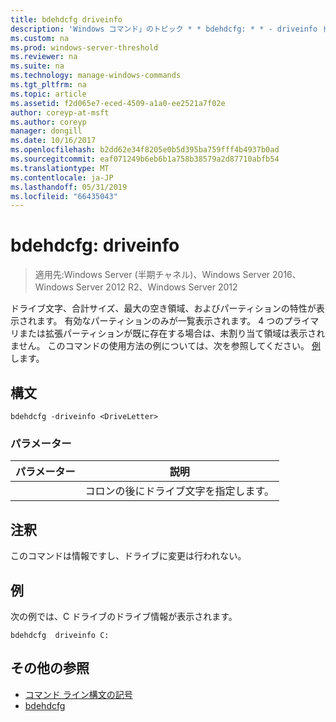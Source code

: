 ```yaml
---
title: bdehdcfg driveinfo
description: 'Windows コマンド」のトピック * * bdehdcfg: * * - driveinfo ドライブ文字、合計サイズ、最大の空き領域、およびパーティションの特性を表示します。'
ms.custom: na
ms.prod: windows-server-threshold
ms.reviewer: na
ms.suite: na
ms.technology: manage-windows-commands
ms.tgt_pltfrm: na
ms.topic: article
ms.assetid: f2d065e7-eced-4509-a1a0-ee2521a7f02e
author: coreyp-at-msft
ms.author: coreyp
manager: dongill
ms.date: 10/16/2017
ms.openlocfilehash: b2dd62e34f8205e0b5d395ba759fff4b4937b0ad
ms.sourcegitcommit: eaf071249b6eb6b1a758b38579a2d87710abfb54
ms.translationtype: MT
ms.contentlocale: ja-JP
ms.lasthandoff: 05/31/2019
ms.locfileid: "66435043"
---
```

# <a name="bdehdcfg-driveinfo"></a>bdehdcfg: driveinfo

>適用先:Windows Server (半期チャネル)、Windows Server 2016、Windows Server 2012 R2、Windows Server 2012

ドライブ文字、合計サイズ、最大の空き領域、およびパーティションの特性が表示されます。 有効なパーティションのみが一覧表示されます。 4 つのプライマリまたは拡張パーティションが既に存在する場合は、未割り当て領域は表示されません。 このコマンドの使用方法の例については、次を参照してください。 [例](#BKMK_Examples)します。
## <a name="syntax"></a>構文
```
bdehdcfg -driveinfo <DriveLetter>
```
### <a name="parameters"></a>パラメーター

|   パラメーター   |                  説明                  |
|---------------|-----------------------------------------------|
| <DriveLetter> | コロンの後にドライブ文字を指定します。 |

## <a name="remarks"></a>注釈
このコマンドは情報ですし、ドライブに変更は行われない。
## <a name="BKMK_Examples"></a>例
次の例では、C ドライブのドライブ情報が表示されます。
```
bdehdcfg  driveinfo C:
```
## <a name="additional-references"></a>その他の参照
-   [コマンド ライン構文の記号](command-line-syntax-key.md)
-   [bdehdcfg](bdehdcfg.md)
